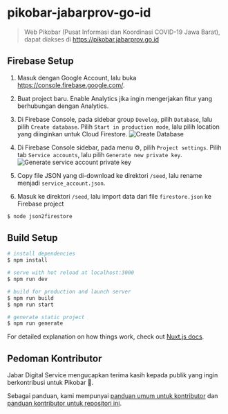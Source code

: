 # pikobar-jabarprov-go-id
> Web Pikobar (Pusat Informasi dan Koordinasi COVID-19 Jawa Barat), dapat diakses di https://pikobar.jabarprov.go.id

## Firebase Setup
1. Masuk dengan Google Account, lalu buka https://console.firebase.google.com/.
2. Buat project baru. Enable Analytics jika ingin mengerjakan fitur yang berhubungan dengan Analytics.
3. Di Firebase Console, pada sidebar group `Develop`, pilih `Database`, lalu pilih `Create database`. Pilih `Start in production mode`, lalu pilih location yang diinginkan untuk Cloud Firestore.
![Create Database](https://user-images.githubusercontent.com/4391973/77878823-69d3ec80-7283-11ea-8a83-62857b58f229.png)
4. Di Firebase Console sidebar, pada menu :gear:, pilih `Project settings`. Pilih tab `Service accounts`, lalu pilih `Generate new private key`.
![Generate service account private key](https://user-images.githubusercontent.com/4391973/77879531-d7344d00-7284-11ea-880c-bedab6e508bd.png)

5. Copy file JSON yang di-download ke direktori `/seed`, lalu rename menjadi `service_account.json`.
6. Masuk ke direktori `/seed`, lalu import data dari file `firestore.json` ke Firebase project
```bash
$ node json2firestore
```

## Build Setup

``` bash
# install dependencies
$ npm install

# serve with hot reload at localhost:3000
$ npm run dev

# build for production and launch server
$ npm run build
$ npm run start

# generate static project
$ npm run generate
```

For detailed explanation on how things work, check out [Nuxt.js docs](https://nuxtjs.org).

## Pedoman Kontributor

Jabar Digital Service mengucapkan terima kasih kepada publik yang ingin berkontribusi untuk Pikobar :pray:.

Sebagai panduan, kami mempunyai [panduan umum untuk kontributor](https://github.com/jabardigitalservice/pikobar-relawan-readme/blob/master/README.md) dan [panduan kontributor untuk repositori ini](CONTRIBUTING.md).
